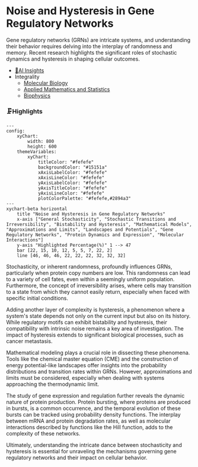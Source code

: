 # Noise and Hysteresis in Gene Regulatory Networks
Gene regulatory networks (GRNs) are intricate systems, and understanding their behavior requires delving into the interplay of randomness and memory. Recent research highlights the significant roles of stochastic dynamics and hysteresis in shaping cellular outcomes.
- [🧠AI Insights](https://viadean.notion.site/Noise-and-Hysteresis-in-Gene-Regulatory-Networks-1641ae7b9a328026b3bccf6c31c01a04?pvs=4)
- Integrality
  - [Molecular Biology](https://viadean.notion.site/Molecular-Biology-1a61ae7b9a3280ceb322ed7c7c86015f?pvs=4)
  - [Applied Mathematics and Statistics](https://viadean.notion.site/Applied-Mathematics-and-Statistics-1a51ae7b9a328089b257dfc0888d4fd5?pvs=4)
  - [Biophysics](https://viadean.notion.site/Biophysics-1a61ae7b9a3280279db4d119c3921fcc?pvs=4)
 
### 🗜️Highlights
```mermaid
---
config:
    xyChart:
        width: 800
        height: 600
    themeVariables:
        xyChart:
            titleColor: "#fefefe"
            backgroundColor: "#15151a"
            xAxisLabelColor: "#fefefe"
            xAxisLineColor: "#fefefe"
            yAxisLabelColor: "#fefefe"
            yAxisTitleColor: "#fefefe"
            yAxisLineColor: "#fefefe"
            plotColorPalette: "#fefefe,#2894a3"
---
xychart-beta horizontal
    title "Noise and Hysteresis in Gene Regulatory Networks"
    x-axis ["General Stochasticity", "Stochastic Transitions and Irreversibility", "Bistability and Hysteresis", "Mathematical Models", "Approximations and Limits", "Landscapes and Potentials", "Gene Regulatory Networks", "Protein Dynamics and Expression", "Molecular Interactions"]
    y-axis "Highlighted Percentage(%)" 1 --> 47
    bar [22, 15, 10, 12, 5, 5, 7, 22, 2]
    line [46, 46, 46, 22, 22, 22, 32, 32, 32]
```
Stochasticity, or inherent randomness, profoundly influences GRNs, particularly when protein copy numbers are low. This randomness can lead to a variety of cell fates, even within a seemingly uniform population. Furthermore, the concept of irreversibility arises, where cells may transition to a state from which they cannot easily return, especially when faced with specific initial conditions.

Adding another layer of complexity is hysteresis, a phenomenon where a system's state depends not only on the current input but also on its history. While regulatory motifs can exhibit bistability and hysteresis, their compatibility with intrinsic noise remains a key area of investigation. The impact of hysteresis extends to significant biological processes, such as cancer metastasis.

Mathematical modeling plays a crucial role in dissecting these phenomena. Tools like the chemical master equation (CME) and the construction of energy potential-like landscapes offer insights into the probability distributions and transition rates within GRNs. However, approximations and limits must be considered, especially when dealing with systems approaching the thermodynamic limit.

The study of gene expression and regulation further reveals the dynamic nature of protein production. Protein bursting, where proteins are produced in bursts, is a common occurrence, and the temporal evolution of these bursts can be tracked using probability density functions. The interplay between mRNA and protein degradation rates, as well as molecular interactions described by functions like the Hill function, adds to the complexity of these networks.

Ultimately, understanding the intricate dance between stochasticity and hysteresis is essential for unraveling the mechanisms governing gene regulatory networks and their impact on cellular behavior.
